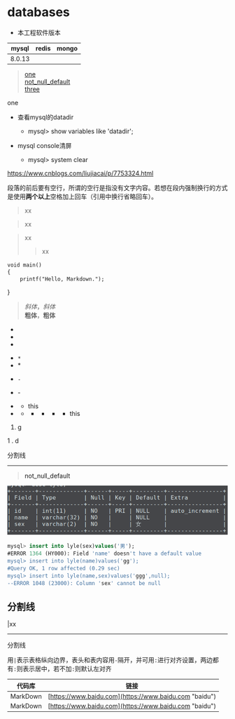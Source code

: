 # databases

* 本工程软件版本

|  mysql  |  redis  |  mongo  |
|:-------:|:-------:|:-------:|
|  8.0.13 |         |         |

><a href="#one">one</a>  
<a href="#not_null_default">not_null_default</a>  
<a href="#three">three </a>



<a name="one">one</a>


+ 查看mysql的datadir
  + mysql> show variables like 'datadir';

+ mysql console清屏
  + mysql> system clear


https://www.cnblogs.com/liujiacai/p/7753324.html


  
  
段落的前后要有空行，所谓的空行是指没有文字内容。若想在段内强制换行的方式是使用**两个以上**空格加上回车（引用中换行省略回车）。


> xx

> xx

> xx
>> xx


    void main()    
    {    
        printf("Hello, Markdown.");    
}  


> *斜体*，_斜体_    
> **粗体**，__粗体__


+
+
+

* `*`
* \*

- `-`
- \-

- + this

- + - + - + this

1. g



1 . d

分割线
***

><a name="not_null_default">not_null_default</a>

![not null default](/img/not-null-default.png)
```sql
mysql> insert into lyle(sex)values('男');
#ERROR 1364 (HY000): Field 'name' doesn't have a default value
mysql> insert into lyle(name)values('gg');
#Query OK, 1 row affected (0.29 sec)
mysql> insert into lyle(name,sex)values('ggg',null);
--ERROR 1048 (23000): Column 'sex' cannot be null
```


分割线
---

|xx

___
分割线


用`|`表示表格纵向边界，表头和表内容用`-`隔开，并可用`:`进行对齐设置，两边都有`:`则表示居中，若不加`:`则默认左对齐

|代码库                              |链接                                |
|--------------------------------|------------------------------------|
|MarkDown                              |[https://www.baidu.com](https://www.baidu.com "baidu")|
|MarkDown                              |[https://www.baidu.com](https://www.baidu.com "baidu")|

